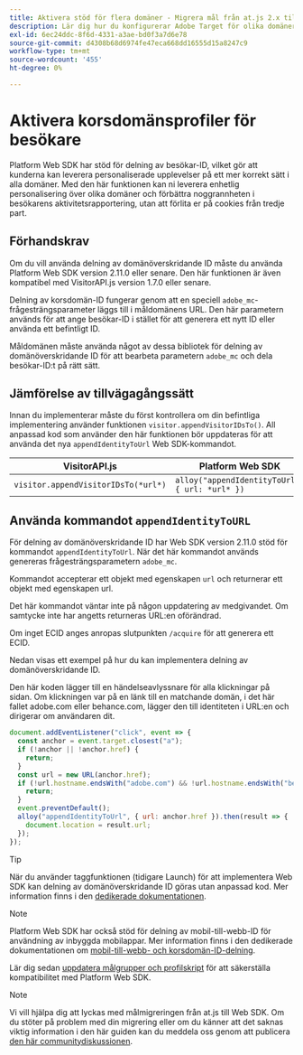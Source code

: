 ```yaml
---
title: Aktivera stöd för flera domäner - Migrera mål från at.js 2.x till Web SDK
description: Lär dig hur du konfigurerar Adobe Target för olika domäner och mobilappar till webbläsarscenarier med Experience Platform Web SDK.
exl-id: 6ec24ddc-8f6d-4331-a3ae-bd0f3a7d6e78
source-git-commit: d4308b68d6974fe47eca668dd16555d15a8247c9
workflow-type: tm+mt
source-wordcount: '455'
ht-degree: 0%

---
```


# Aktivera korsdomänsprofiler för besökare

Platform Web SDK har stöd för delning av besökar-ID, vilket gör att kunderna kan leverera personaliserade upplevelser på ett mer korrekt sätt i alla domäner. Med den här funktionen kan ni leverera enhetlig personalisering över olika domäner och förbättra noggrannheten i besökarens aktivitetsrapportering, utan att förlita er på cookies från tredje part.

## Förhandskrav

Om du vill använda delning av domänöverskridande ID måste du använda Platform Web SDK version 2.11.0 eller senare. Den här funktionen är även kompatibel med VisitorAPI.js version 1.7.0 eller senare.

Delning av korsdomän-ID fungerar genom att en speciell `adobe_mc`-frågesträngsparameter läggs till i måldomänens URL. Den här parametern används för att ange besökar-ID i stället för att generera ett nytt ID eller använda ett befintligt ID.

Måldomänen måste använda något av dessa bibliotek för delning av domänöverskridande ID för att bearbeta parametern `adobe_mc` och dela besökar-ID:t på rätt sätt.

## Jämförelse av tillvägagångssätt

Innan du implementerar måste du först kontrollera om din befintliga implementering använder funktionen `visitor.appendVisitorIDsTo()`. All anpassad kod som använder den här funktionen bör uppdateras för att använda det nya `appendIdentityToUrl` Web SDK-kommandot.

| VisitorAPI.js | Platform Web SDK |
| --- | --- |
| `visitor.appendVisitorIDsTo(*url*)` | `alloy("appendIdentityToUrl", { url: *url* })` |

## Använda kommandot `appendIdentityToURL`

För delning av domänöverskridande ID har Web SDK version 2.11.0 stöd för kommandot `appendIdentityToUrl`. När det här kommandot används genereras frågesträngsparametern `adobe_mc`.

Kommandot accepterar ett objekt med egenskapen `url` och returnerar ett objekt med egenskapen url.

Det här kommandot väntar inte på någon uppdatering av medgivandet. Om samtycke inte har angetts returneras URL:en oförändrad.

Om inget ECID anges anropas slutpunkten `/acquire` för att generera ett ECID.

Nedan visas ett exempel på hur du kan implementera delning av domänöverskridande ID.

Den här koden lägger till en händelseavlyssnare för alla klickningar på sidan. Om klickningen var på en länk till en matchande domän, i det här fallet adobe.com eller behance.com, lägger den till identiteten i URL:en och dirigerar om användaren dit.

```Javascript
document.addEventListener("click", event => {
  const anchor = event.target.closest("a");
  if (!anchor || !anchor.href) {
    return;
  }
  const url = new URL(anchor.href);
  if (!url.hostname.endsWith("adobe.com") && !url.hostname.endsWith("behance.com")) {
    return;
  }
  event.preventDefault();
  alloy("appendIdentityToUrl", { url: anchor.href }).then(result => {
    document.location = result.url;
  });
});
```

>[!TIP]
>
>När du använder taggfunktionen (tidigare Launch) för att implementera Web SDK kan delning av domänöverskridande ID göras utan anpassad kod. Mer information finns i den [dedikerade dokumentationen](https://experienceleague.adobe.com/docs/experience-platform/edge/identity/id-sharing.html?lang=sv-SE#tags-extension).

>[!NOTE]
>
>Platform Web SDK har också stöd för delning av mobil-till-webb-ID för användning av inbyggda mobilappar. Mer information finns i den dedikerade dokumentationen om [mobil-till-webb- och korsdomän-ID-delning](https://experienceleague.adobe.com/docs/experience-platform/edge/identity/id-sharing.html?lang=sv-SE).

Lär dig sedan [uppdatera målgrupper och profilskript](update-audiences.md) för att säkerställa kompatibilitet med Platform Web SDK.

>[!NOTE]
>
>Vi vill hjälpa dig att lyckas med målmigreringen från at.js till Web SDK. Om du stöter på problem med din migrering eller om du känner att det saknas viktig information i den här guiden kan du meddela oss genom att publicera [den här communitydiskussionen](https://experienceleaguecommunities.adobe.com/t5/adobe-experience-platform-data/tutorial-discussion-migrate-target-from-at-js-to-web-sdk/m-p/575587#M463).
